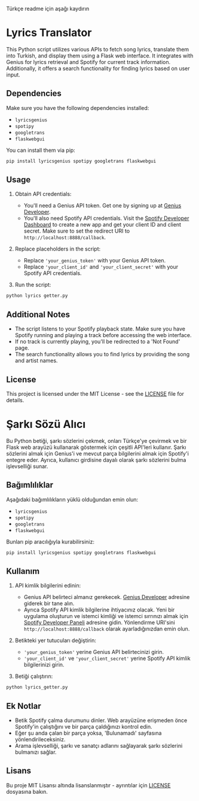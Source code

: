 Türkçe readme için aşağı kaydırın
# Lyrics Translator 

This Python script utilizes various APIs to fetch song lyrics, translate them into Turkish, and display them using a Flask web interface. It integrates with Genius for lyrics retrieval and Spotify for current track information. Additionally, it offers a search functionality for finding lyrics based on user input.

## Dependencies

Make sure you have the following dependencies installed:

- `lyricsgenius`
- `spotipy`
- `googletrans`
- `flaskwebgui`

You can install them via pip:

```bash
pip install lyricsgenius spotipy googletrans flaskwebgui
```

## Usage

1. Obtain API credentials:
   - You'll need a Genius API token. Get one by signing up at [Genius Developer](https://genius.com/developers).
   - You'll also need Spotify API credentials. Visit the [Spotify Developer Dashboard](https://developer.spotify.com/dashboard/) to create a new app and get your client ID and client secret. Make sure to set the redirect URI to `http://localhost:8888/callback`.

2. Replace placeholders in the script:
   - Replace `'your_genius_token'` with your Genius API token.
   - Replace `'your_client_id'` and `'your_client_secret'` with your Spotify API credentials.

3. Run the script:

```bash
python lyrics getter.py
```


## Additional Notes

- The script listens to your Spotify playback state. Make sure you have Spotify running and playing a track before accessing the web interface.
- If no track is currently playing, you'll be redirected to a 'Not Found' page.
- The search functionality allows you to find lyrics by providing the song and artist names.

## License

This project is licensed under the MIT License - see the [LICENSE](LICENSE) file for details.










# Şarkı Sözü Alıcı

Bu Python betiği, şarkı sözlerini çekmek, onları Türkçe'ye çevirmek ve bir Flask web arayüzü kullanarak göstermek için çeşitli API'leri kullanır. Şarkı sözlerini almak için Genius'i ve mevcut parça bilgilerini almak için Spotify'i entegre eder. Ayrıca, kullanıcı girdisine dayalı olarak şarkı sözlerini bulma işlevselliği sunar.

## Bağımlılıklar

Aşağıdaki bağımlılıkların yüklü olduğundan emin olun:

- `lyricsgenius`
- `spotipy`
- `googletrans`
- `flaskwebgui`

Bunları pip aracılığıyla kurabilirsiniz:

```bash
pip install lyricsgenius spotipy googletrans flaskwebgui
```

## Kullanım

1. API kimlik bilgilerini edinin:
   - Genius API belirteci almanız gerekecek. [Genius Developer](https://genius.com/developers) adresine giderek bir tane alın.
   - Ayrıca Spotify API kimlik bilgilerine ihtiyacınız olacak. Yeni bir uygulama oluşturun ve istemci kimliği ve istemci sırrınızı almak için [Spotify Developer Paneli](https://developer.spotify.com/dashboard/) adresine gidin. Yönlendirme URI'sini `http://localhost:8888/callback` olarak ayarladığınızdan emin olun.

2. Betikteki yer tutucuları değiştirin:
   - `'your_genius_token'` yerine Genius API belirtecinizi girin.
   - `'your_client_id'` ve `'your_client_secret'` yerine Spotify API kimlik bilgilerinizi girin.

3. Betiği çalıştırın:

```bash
python lyrics_getter.py
```

## Ek Notlar

- Betik Spotify çalma durumunu dinler. Web arayüzüne erişmeden önce Spotify'in çalıştığını ve bir parça çaldığınızı kontrol edin.
- Eğer şu anda çalan bir parça yoksa, 'Bulunamadı' sayfasına yönlendirileceksiniz.
- Arama işlevselliği, şarkı ve sanatçı adlarını sağlayarak şarkı sözlerini bulmanızı sağlar.

## Lisans

Bu proje MIT Lisansı altında lisanslanmıştır - ayrıntılar için [LICENSE](LICENSE) dosyasına bakın.